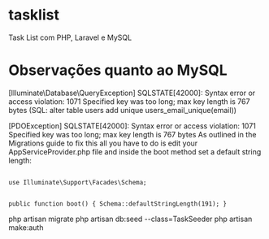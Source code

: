 # tasklist
Task List com PHP, Laravel e MySQL


# Observações quanto ao MySQL

[Illuminate\Database\QueryException]
SQLSTATE[42000]: Syntax error or access violation: 1071 Specified key was too long; max key length is 767 bytes (SQL: alter table users add unique users_email_unique(email))

[PDOException]
SQLSTATE[42000]: Syntax error or access violation: 1071 Specified key was too long; max key length is 767 bytes
As outlined in the Migrations guide to fix this all you have to do is edit your AppServiceProvider.php file and inside the boot method set a default string length:

<code>
use Illuminate\Support\Facades\Schema;

public function boot()
{
    Schema::defaultStringLength(191);
}
</code>

php artisan migrate
php artisan db:seed --class=TaskSeeder
php artisan make:auth
